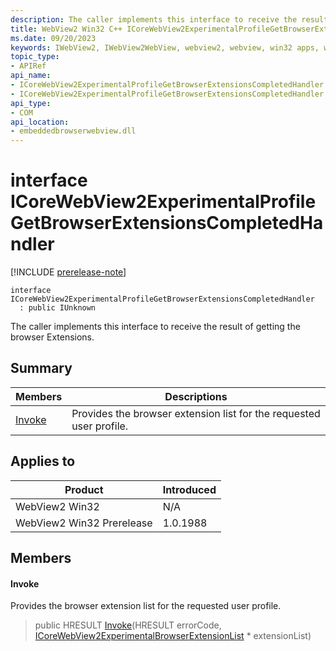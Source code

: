 ```yaml
---
description: The caller implements this interface to receive the result of getting the browser Extensions.
title: WebView2 Win32 C++ ICoreWebView2ExperimentalProfileGetBrowserExtensionsCompletedHandler
ms.date: 09/20/2023
keywords: IWebView2, IWebView2WebView, webview2, webview, win32 apps, win32, edge, ICoreWebView2, ICoreWebView2Controller, browser control, edge html, ICoreWebView2ExperimentalProfileGetBrowserExtensionsCompletedHandler
topic_type: 
- APIRef
api_name:
- ICoreWebView2ExperimentalProfileGetBrowserExtensionsCompletedHandler
- ICoreWebView2ExperimentalProfileGetBrowserExtensionsCompletedHandler.Invoke
api_type:
- COM
api_location:
- embeddedbrowserwebview.dll
---
```


# interface ICoreWebView2ExperimentalProfileGetBrowserExtensionsCompletedHandler

[!INCLUDE [prerelease-note](../includes/prerelease-note.md)]

```
interface ICoreWebView2ExperimentalProfileGetBrowserExtensionsCompletedHandler
  : public IUnknown
```

The caller implements this interface to receive the result of getting the browser Extensions.

## Summary

 Members                        | Descriptions
--------------------------------|---------------------------------------------
[Invoke](#invoke) | Provides the browser extension list for the requested user profile.

## Applies to

Product                         | Introduced
--------------------------------|---------------------------------------------
WebView2 Win32            |    N/A
WebView2 Win32 Prerelease |    1.0.1988

## Members

#### Invoke

Provides the browser extension list for the requested user profile.

> public HRESULT [Invoke](#invoke)(HRESULT errorCode, [ICoreWebView2ExperimentalBrowserExtensionList](icorewebview2experimentalbrowserextensionlist.md) * extensionList)

